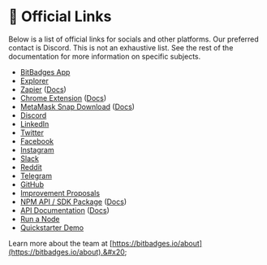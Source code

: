 # 🔗 Official Links

Below is a list of official links for socials and other platforms. Our preferred contact is Discord. This is not an exhaustive list. See the rest of the documentation for more information on specific subjects.

* [BitBadges App](https://bitbadges.io)
* [Explorer](https://explorer.bitbadges.io)
* [Zapier](https://zapier.com/apps/bitbadges/integrations) ([Docs](how-it-works/distribution.md))
* [Chrome Extension](https://chromewebstore.google.com/detail/bitbadges-chrome-extensio/ocdlkggomnifibfadgaakkilojelgacj?authuser=0\&hl=en) ([Docs](chrome-extension.md))
* [MetaMask Snap Download](https://snaps.metamask.io/snap/npm/bitbadges-snap/) ([Docs](metamask-snap.md))
* [Discord](https://discord.com/invite/TJMaEd9bar)
* [LinkedIn](https://linkedin.com/company/bitbadges)
* [Twitter](https://twitter.com/bitbadges\_io)
* [Facebook](https://facebook.com/profile.php?id=100092259215026)
* [Instagram](https://instagram.com/bitbadges\_official/)
* [Slack](https://bitbadges.slack.com/join/shared\_invite/zt-1tws89arl-TMSK\_4bdTLOLdyp177811Q#/shared-invite/email)
* [Reddit](https://www.reddit.com/r/BitBadges/)
* [Telegram](https://t.me/BitBadges)
* [GitHub](https://github.com/bitbadges)
* [Improvement Proposals](https://github.com/BitBadges/BBIPs)
* [NPM API / SDK Package](https://www.npmjs.com/package/bitbadgesjs-sdk) ([Docs](../for-developers/bitbadges-sdk/))
* [API Documentation](https://bitbadges.stoplight.io/docs/bitbadges) ([Docs](../for-developers/bitbadges-api/))
* [Run a Node](https://docs.bitbadges.io/for-developers/bitbadges-blockchain/run-a-node)
* [Quickstarter Demo](https://bitbadges.io/quickstart)

Learn more about the team at [https://bitbadges.io/about](https://bitbadges.io/about).&#x20;
